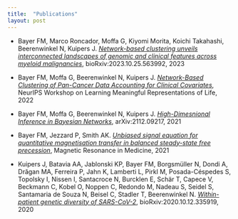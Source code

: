 ```yaml
---
title:  "Publications"
layout: post
---
```


* Bayer FM, Marco Roncador, Moffa G, Kiyomi Morita, Koichi Takahashi, Beerenwinkel N, Kuipers J. [*Network-based clustering unveils interconnected landscapes of genomic and clinical features across myeloid malignancies*](https://www.biorxiv.org/content/10.1101/2023.10.25.563992v1), bioRxiv:2023.10.25.563992, 2023

* Bayer FM, Moffa G, Beerenwinkel N, Kuipers J. [*Network-Based Clustering of Pan-Cancer Data Accounting for Clinical Covariates*](https://openreview.net/pdf?id=mnvPgQTt2Xs), NeurIPS Workshop on Learning Meaningful Representations of Life, 2022

* Bayer FM, Moffa G, Beerenwinkel N, Kuipers J. [*High-Dimesnional Inference in Bayesian Networks*](https://arxiv.org/abs/2112.09217), arXiv:2112.09217, 2021

* Bayer FM, Jezzard P, Smith AK. [*Unbiased signal equation for quantitative magnetisation transfer in balanced steady-state free precession*](https://onlinelibrary.wiley.com/doi/10.1002/mrm.28940), Magnetic Resonance in Medicine, 2021

* Kuipers J, Batavia AA, Jablonski KP, Bayer FM, Borgsmüller N, Dondi A, Drăgan MA, Ferreira P, Jahn K, Lamberti L, Pirkl M, Posada-Céspedes S, Topolsky I, Nissen I, Santacroce N, Burcklen E, Schär T, Capece V, Beckmann C, Kobel O, Noppen C, Redondo M, Nadeau S, Seidel S, Santamaria de Souza N, Beisel C, Stadler T, Beerenwinkel N. [*Within-patient genetic diversity of SARS-CoV-2*](https://doi.org/10.1101/2020.10.12.335919), bioRxiv:2020.10.12.335919, 2020
